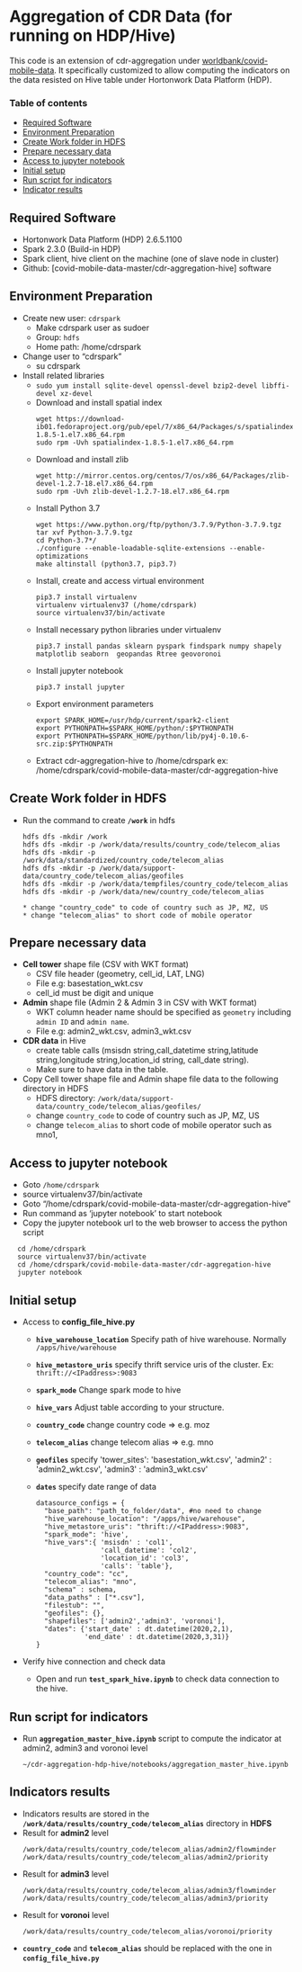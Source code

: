 # Aggregation of CDR Data (for running on HDP/Hive)

This code is an extension of cdr-aggregation under [worldbank/covid-mobile-data](https://github.com/worldbank/covid-mobile-data/tree/master/cdr-aggregation). It specifically customized to allow computing the indicators on the data resisted on Hive table under Hortonwork Data Platform (HDP).


### Table of contents

* [Required Software](#required-software)
* [Environment Preparation](#environment-preparation)
* [Create Work folder in HDFS](#create-work-folder-in-hdfs)
* [Prepare necessary data](#prepare-necessary-data)
* [Access to jupyter notebook](#access-to-jupyter-notebook)
* [Initial setup](#initial-setup)
* [Run script for indicators](#run-script-for-indicators)
* [Indicator results](#indicator-results)


## Required Software
* Hortonwork Data Platform (HDP) 2.6.5.1100
* Spark 2.3.0 (Build-in HDP)
* Spark client, hive client on the machine (one of slave node in cluster)
* Github: [covid-mobile-data-master/cdr-aggregation-hive] software
## Environment Preparation
* Create new user: `cdrspark`
  * Make cdrspark user as sudoer
  * Group: `hdfs`
  * Home path: /home/cdrspark
* Change user to “cdrspark”
  * su cdrspark
* Install related libraries
  * `sudo yum install sqlite-devel openssl-devel bzip2-devel libffi-devel xz-devel`
  * Download and install spatial index
    ```
    wget https://download-ib01.fedoraproject.org/pub/epel/7/x86_64/Packages/s/spatialindex-1.8.5-1.el7.x86_64.rpm
    sudo rpm -Uvh spatialindex-1.8.5-1.el7.x86_64.rpm
    ```
  * Download and install zlib
    ```
    wget http://mirror.centos.org/centos/7/os/x86_64/Packages/zlib-devel-1.2.7-18.el7.x86_64.rpm
    sudo rpm -Uvh zlib-devel-1.2.7-18.el7.x86_64.rpm
    ```
  * Install Python 3.7
    ```
    wget https://www.python.org/ftp/python/3.7.9/Python-3.7.9.tgz
    tar xvf Python-3.7.9.tgz
    cd Python-3.7*/
    ./configure --enable-loadable-sqlite-extensions --enable-optimizations
    make altinstall (python3.7, pip3.7)
    ```
  * Install, create and access virtual environment
    ```
    pip3.7 install virtualenv
    virtualenv virtualenv37 (/home/cdrspark)
    source virtualenv37/bin/activate
    ```
  * Install necessary python libraries under virtualenv
    ```
    pip3.7 install pandas sklearn pyspark findspark numpy shapely matplotlib seaborn  geopandas Rtree geovoronoi
    ```
  * Install jupyter notebook
    ```
    pip3.7 install jupyter
    ```
  * Export environment parameters
    ```
    export SPARK_HOME=/usr/hdp/current/spark2-client
    export PYTHONPATH=$SPARK_HOME/python/:$PYTHONPATH
    export PYTHONPATH=$SPARK_HOME/python/lib/py4j-0.10.6-src.zip:$PYTHONPATH
    ```
  * Extract cdr-aggregation-hive to /home/cdrspark
    ex: /home/cdrspark/covid-mobile-data-master/cdr-aggregation-hive

## Create Work folder in HDFS
  * Run the command to create **`/work`** in hdfs
    ```
    hdfs dfs -mkdir /work
    hdfs dfs -mkdir -p /work/data/results/country_code/telecom_alias
    hdfs dfs -mkdir -p /work/data/standardized/country_code/telecom_alias
    hdfs dfs -mkdir -p /work/data/support-data/country_code/telecom_alias/geofiles
    hdfs dfs -mkdir -p /work/data/tempfiles/country_code/telecom_alias
    hdfs dfs -mkdir -p /work/data/new/country_code/telecom_alias

    * change "country_code" to code of country such as JP, MZ, US
    * change "telecom_alias" to short code of mobile operator
    ```

## Prepare necessary data
  * **Cell tower** shape file (CSV with WKT format) 
    * CSV file header (geometry, cell_id, LAT, LNG)
    * File e.g: basestation_wkt.csv
    * cell_id must be digit and unique
  * **Admin** shape file (Admin 2 & Admin 3 in CSV with WKT format)
    * WKT column header name should be specified as `geometry` including `admin ID` and `admin name`.
    * File e.g: admin2_wkt.csv, admin3_wkt.csv
  * **CDR data** in Hive
    * create table calls (msisdn string,call_datetime string,latitude string,longitude string,location_id string, call_date string).
    * Make sure to have data in the table.
  * Copy Cell tower shape file and Admin shape file data to the following directory in HDFS 
    * HDFS directory: `/work/data/support-data/country_code/telecom_alias/geofiles/`
    * change `country_code` to code of country such as JP, MZ, US
    * change `telecom_alias` to short code of mobile operator such as mno1,

## Access to jupyter notebook
  * Goto `/home/cdrspark`
  * source virtualenv37/bin/activate
  * Goto “/home/cdrspark/covid-mobile-data-master/cdr-aggregation-hive”
  * Run command as ‘jupyter notebook’ to start notebook
  * Copy the jupyter notebook url to the web browser to access the python script

  ```
    cd /home/cdrspark
    source virtualenv37/bin/activate
    cd /home/cdrspark/covid-mobile-data-master/cdr-aggregation-hive
    jupyter notebook
  ```
## Initial setup 
  * Access to **config_file_hive.py**
    * **`hive_warehouse_location`** Specify path of hive warehouse. Normally `/apps/hive/warehouse`
    * **`hive_metastore_uris`** specify thrift service uris of the cluster. Ex: `thrift://<IPaddress>:9083`
    * **`spark_mode`** Change spark mode to hive
    * **`hive_vars`** Adjust table according to your structure.
    * **`country_code`** change country code => e.g. moz 
    * **`telecom_alias`** change  telecom alias => e.g. mno 
    * **`geofiles`** specify 'tower_sites': 'basestation_wkt.csv', 'admin2' : 'admin2_wkt.csv', 'admin3' : 'admin3_wkt.csv'
    * **`dates`** specify date range of data

      ```
      datasource_configs = {
        "base_path": "path_to_folder/data", #no need to change
        "hive_warehouse_location": "/apps/hive/warehouse",
        "hive_metastore_uris": "thrift://<IPaddress>:9083", 
        "spark_mode": 'hive',
        "hive_vars":{ 'msisdn' : 'col1',
                      'call_datetime': 'col2',
                      'location_id': 'col3',
                      'calls': 'table'},
        "country_code": "cc",
        "telecom_alias": "mno",
        "schema" : schema,
        "data_paths" : ["*.csv"],
        "filestub": "",
        "geofiles": {},
        "shapefiles": ['admin2','admin3', 'voronoi'],
        "dates": {'start_date' : dt.datetime(2020,2,1),
                  'end_date' : dt.datetime(2020,3,31)}
      }
      ```
  
  * Verify hive connection and check data
    * Open and run **`test_spark_hive.ipynb`** to check data connection to the hive. 


## Run script for indicators
  * Run **`aggregation_master_hive.ipynb`** script to compute the indicator at admin2, admin3 and voronoi level
    ```
    ~/cdr-aggregation-hdp-hive/notebooks/aggregation_master_hive.ipynb
    ```

## Indicators results
  * Indicators results are stored in the **`/work/data/results/country_code/telecom_alias`** directory in **HDFS**
  * Result for **admin2** level 
    ```
    /work/data/results/country_code/telecom_alias/admin2/flowminder
    /work/data/results/country_code/telecom_alias/admin2/priority
    ```
  * Result for **admin3** level 
       ```
      /work/data/results/country_code/telecom_alias/admin3/flowminder
      /work/data/results/country_code/telecom_alias/admin3/priority
      ```
  * Result for **voronoi** level 
       ```
      /work/data/results/country_code/telecom_alias/voronoi/priority
      ```
  * **`country_code`** and **`telecom_alias`** should be replaced with the one in **`config_file_hive.py`**

